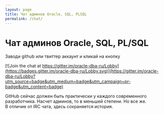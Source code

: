 ```yaml
---
layout: page
title: Чат админов Oracle, SQL, PLSQL
permalink: /chat/
---
```



# Чат админов Oracle, SQL, PL/SQL

Заводи github или твиттер аккаунт и кликай на кнопку

[![Join the chat at https://gitter.im/oracle-dba-ru/Lobby](https://badges.gitter.im/oracle-dba-ru/Lobby.svg)](https://gitter.im/oracle-dba-ru/Lobby?utm_source=badge&utm_medium=badge&utm_campaign=pr-badge&utm_content=badge)


GitHub сейчас должен быть практически у каждого современного разработчика. Насчет админов, то в меньшей степени. Но все же.  
В отличие от IRC чата, здесь сохраняется история.
